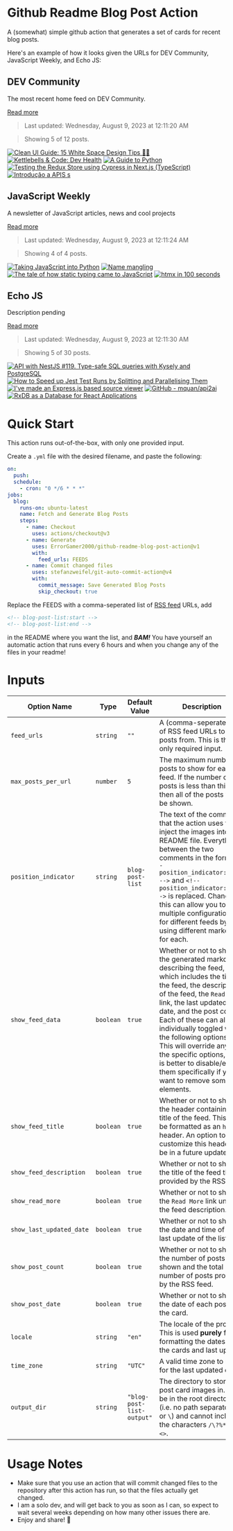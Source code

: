 # Github Readme Blog Post Action

A (somewhat) simple github action that generates a set of cards for recent blog posts.

Here's an example of how it looks given the URLs for DEV Community, JavaScript Weekly, and Echo JS:

<!-- post-list:start -->
## DEV Community

The most recent home feed on DEV Community.

[Read more](https://dev.to)
> Last updated: Wednesday, August 9, 2023 at 12:11:20 AM

> Showing 5 of 12 posts.

[![Clean UI Guide: 15 White Space Design Tips 🚀💡](https://raw.githubusercontent.com/ErrorGamer2000/github-readme-blog-post-action/main/generated_files/DEV_Community/Clean_UI_Guide__15_White_Space_Design_Tips_🚀💡.svg)](https://dev.to/margishpatel/clean-ui-guide-15-white-space-design-tips-3fkg)
[![Kettlebells & Code: Dev Health](https://raw.githubusercontent.com/ErrorGamer2000/github-readme-blog-post-action/main/generated_files/DEV_Community/Kettlebells___Code__Dev_Health.svg)](https://dev.to/nickytonline/kettlebells-code-dev-health-3eim)
[![A Guide to Python](https://raw.githubusercontent.com/ErrorGamer2000/github-readme-blog-post-action/main/generated_files/DEV_Community/A_Guide_to_Python.svg)](https://dev.to/cry/a-guide-to-python-48ob)
[![Testing the Redux Store using Cypress in Next.js (TypeScript)](https://raw.githubusercontent.com/ErrorGamer2000/github-readme-blog-post-action/main/generated_files/DEV_Community/Testing_the_Redux_Store_using_Cypress_in_Next.js_(TypeScript).svg)](https://dev.to/rashidshamloo/testing-the-redux-store-using-cypress-in-nextjs-typescript-1k6o)
[![Introdução a APIS s](https://raw.githubusercontent.com/ErrorGamer2000/github-readme-blog-post-action/main/generated_files/DEV_Community/Introdução_a_APIS_s.svg)](https://dev.to/leviackr/introducao-a-apiss-3jp0)


## JavaScript Weekly

A newsletter of JavaScript articles, news and cool projects

[Read more](https://javascriptweekly.com/)
> Last updated: Wednesday, August 9, 2023 at 12:11:24 AM

> Showing 4 of 4 posts.

[![Taking JavaScript into Python](https://raw.githubusercontent.com/ErrorGamer2000/github-readme-blog-post-action/main/generated_files/JavaScript_Weekly/Taking_JavaScript_into_Python.svg)](https://javascriptweekly.com/issues/650)
[![Name mangling](https://raw.githubusercontent.com/ErrorGamer2000/github-readme-blog-post-action/main/generated_files/JavaScript_Weekly/Name_mangling.svg)](https://javascriptweekly.com/issues/649)
[![The tale of how static typing came to JavaScript](https://raw.githubusercontent.com/ErrorGamer2000/github-readme-blog-post-action/main/generated_files/JavaScript_Weekly/The_tale_of_how_static_typing_came_to_JavaScript.svg)](https://javascriptweekly.com/issues/648)
[![htmx in 100 seconds](https://raw.githubusercontent.com/ErrorGamer2000/github-readme-blog-post-action/main/generated_files/JavaScript_Weekly/htmx_in_100_seconds.svg)](https://javascriptweekly.com/issues/647)


## Echo JS

Description pending

[Read more](
http://www.echojs.com
)
> Last updated: Wednesday, August 9, 2023 at 12:11:30 AM

> Showing 5 of 30 posts.

[![API with NestJS #119. Type-safe SQL queries with Kysely and PostgreSQL](https://raw.githubusercontent.com/ErrorGamer2000/github-readme-blog-post-action/main/generated_files/_Echo_JS_/API_with_NestJS__119._Type-safe_SQL_queries_with_Kysely_and_PostgreSQL.svg)](https://wanago.io/2023/08/07/api-nestjs-kysely-postgresql/)
[![How to Speed up Jest Test Runs by Splitting and Parallelising Them](https://raw.githubusercontent.com/ErrorGamer2000/github-readme-blog-post-action/main/generated_files/_Echo_JS_/How_to_Speed_up_Jest_Test_Runs_by_Splitting_and_Parallelising_Them.svg)](https://medium.com/stackademic/how-to-speed-up-jest-test-runs-by-splitting-and-parallelising-them-1be7c1c8600d)
[![I've made an Express.js based source viewer](https://raw.githubusercontent.com/ErrorGamer2000/github-readme-blog-post-action/main/generated_files/_Echo_JS_/I've_made_an_Express.js_based_source_viewer.svg)](https://krasimirtsonev.com/blog/article/expressjs-source-viewer)
[![GitHub - mquan/api2ai](https://raw.githubusercontent.com/ErrorGamer2000/github-readme-blog-post-action/main/generated_files/_Echo_JS_/GitHub_-_mquan_api2ai.svg)](https://github.com/mquan/api2ai)
[![
RxDB as a Database for React Applications
](https://raw.githubusercontent.com/ErrorGamer2000/github-readme-blog-post-action/main/generated_files/_Echo_JS_/_RxDB_as_a_Database_for_React_Applications_.svg)](
https://rxdb.info/articles/react-database.html
)


<!-- post-list:end -->

# Quick Start

This action runs out-of-the-box, with only one provided input.

Create a `.yml` file with the desired filename, and paste the following:

```yml
on:
  push:
  schedule:
    - cron: "0 */6 * * *"
jobs:
  blog:
    runs-on: ubuntu-latest
    name: Fetch and Generate Blog Posts
    steps:
      - name: Checkout
        uses: actions/checkout@v3
      - name: Generate
        uses: ErrorGamer2000/github-readme-blog-post-action@v1
        with:
          feed_urls: FEEDS
      - name: Commit changed files
        uses: stefanzweifel/git-auto-commit-action@v4
        with:
          commit_message: Save Generated Blog Posts
          skip_checkout: true
```

Replace the FEEDS with a comma-seperated list of [RSS feed](https://rss.com/blog/how-do-rss-feeds-work/) URLs, add

```md
<!-- blog-post-list:start -->
<!-- blog-post-list:end -->
```

in the README where you want the list, and **_BAM!_** You have yourself an automatic action that runs every 6 hours and when you change any of the files in your readme!

# Inputs

<table>
  <thead>
    <tr>
      <th>Option Name</th>
      <th>Type</th>
      <th>Default Value</th>
      <th>Description</th>
    </tr>
  </thead>
  <tbody>
    <tr>
      <td><code>feed_urls</code></td>
      <td><code>string</code></td>
      <td><code>""</code></td>
      <td>A (comma-seperated) list of RSS feed URLs to load posts from. This is the only required input.</td>
    </tr>
    <tr>
      <td><code>max_posts_per_url</code></td>
      <td><code>number</code></td>
      <td><code>5</code></td>
      <td>The maximum number of posts to show for each feed. If the number of posts is less than this, then all of the posts will be shown.</td>
    </tr>
    <tr>
      <td><code>position_indicator</code></td>
      <td><code>string</code></td>
      <td><code>blog-post-list</code></td>
      <td>The text of the comments that the action uses to inject the images into the README file. Everything between the two comments in the form <code>&lt;!-- position_indicator:start --&gt;</code> and <code>&lt;!-- position_indicator:end --&gt;</code> is replaced. Changing this can allow you to use multiple configurations for different feeds by using different markers for each.</td>
    </tr>
    <tr>
      <td><code>show_feed_data</code></td>
      <td><code>boolean</code></td>
      <td><code>true</code></td>
      <td>Whether or not to show the generated markdown describing the feed, which includes the title of the feed, the description of the feed, the <code>Read More</code> link, the last updated date, and the post count. Each of these can also be individually toggled with the following options. This will override any of the specific options, so it is better to disable/enable them specifically if you want to remove some elements.</td>
    </tr>
    <tr>
      <td><code>show_feed_title</code></td>
      <td><code>boolean</code></td>
      <td><code>true</code></td>
      <td>Whether or not to show the header containing the title of the feed. This will be formatted as an <code>h2</code> header. An option to customize this header will be in a future update.</td>
    </tr>
    <tr>
      <td><code>show_feed_description</code></td>
      <td><code>boolean</code></td>
      <td><code>true</code></td>
      <td>Whether or not to show the title of the feed that is provided by the RSS feed.</td>
    </tr>
    <tr>
      <td><code>show_read_more</code></td>
      <td><code>boolean</code></td>
      <td><code>true</code></td>
      <td>Whether or not to show the <code>Read More</code> link under the feed description.</td>
    </tr>
    <tr>
      <td><code>show_last_updated_date</code></td>
      <td><code>boolean</code></td>
      <td><code>true</code></td>
      <td>Whether or not to show the date and time of the last update of the list.</td>
    </tr>
    <tr>
      <td><code>show_post_count</code></td>
      <td><code>boolean</code></td>
      <td><code>true</code></td>
      <td>Whether or not to show the number of posts shown and the total number of posts provided by the RSS feed.</td>
    </tr>
    <tr>
      <td><code>show_post_date</code></td>
      <td><code>boolean</code></td>
      <td><code>true</code></td>
      <td>Whether or not to show the date of each post on the card.</td>
    </tr>
    <tr>
      <td><code>locale</code></td>
      <td><code>string</code></td>
      <td><code>"en"</code></td>
      <td>The locale of the project. This is used <strong>purely</strong> for formatting the dates of the cards and last update.</td>
    </tr>
    <tr>
      <td><code>time_zone</code></td>
      <td><code>string</code></td>
      <td><code>"UTC"</code></td>
      <td>A valid time zone to use for the last updated date.</td>
    </tr>
    <tr>
      <td><code>output_dir</code></td>
      <td><code>string</code></td>
      <td><code>"blog-post-list-output"</code></td>
      <td>The directory to store the post card images in. Must be in the root directory (i.e. no path separators <code>/</code> or <code>\</code>) and cannot include the characters <code>/\?%*:|"&lt;&gt;</code>.</td>
    </tr>
<!--
    <tr>
      <td><code></code></td>
      <td><cde></cde></td>
      <td><code></code></td>
      <td></td>
    </tr>
-->
  </tbody>
</table>

# Usage Notes

- Make sure that you use an action that will commit changed files to the repository after this action has run, so that the files actually get changed.
- I am a solo dev, and will get back to you as soon as I can, so expect to wait several weeks depending on how many other issues there are.
- Enjoy and share! 🤗
